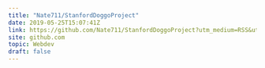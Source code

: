 ```yaml
---
title: "Nate711/StanfordDoggoProject"
date: 2019-05-25T15:07:41Z
link: https://github.com/Nate711/StanfordDoggoProject?utm_medium=RSS&utm_source=hune
site: github.com
topic: Webdev
draft: false
---
```

